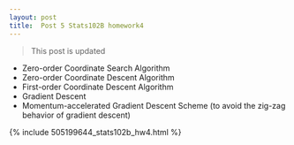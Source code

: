 ```yaml
---
layout: post
title:  Post 5 Stats102B homework4
---
```

> This post is updated

- Zero-order Coordinate Search Algorithm
- Zero-order Coordinate Descent Algorithm
- First-order Coordinate Descent Algorithm
- Gradient Descent
- Momentum-accelerated Gradient Descent Scheme (to avoid the zig-zag behavior of gradient descent)

<object data="homework4.pdf" width="1000" height="1000" type='application/pdf'/>

{% include 505199644_stats102b_hw4.html %}
